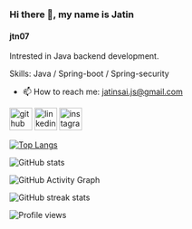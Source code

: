 ### Hi there 👋, my name is Jatin

#### jtn07

Intrested in Java backend development.

Skills: Java / Spring-boot / Spring-security

- 📫 How to reach me: jatinsai.js@gmail.com 

[<img src='https://cdn.jsdelivr.net/npm/simple-icons@3.0.1/icons/github.svg' alt='github' height='40'>](https://github.com/jtn07)  [<img src='https://cdn.jsdelivr.net/npm/simple-icons@3.0.1/icons/linkedin.svg' alt='linkedin' height='40'>](https://www.linkedin.com/in//jatin-sai-346051152/)  [<img src='https://cdn.jsdelivr.net/npm/simple-icons@3.0.1/icons/instagram.svg' alt='instagram' height='40'>](https://www.instagram.com/jatin__sai/)  


[![Top Langs](https://github-readme-stats.vercel.app/api/top-langs/?username=jtn07)](https://github.com/anuraghazra/github-readme-stats)

![GitHub stats](https://github-readme-stats.vercel.app/api?username=jtn07&show_icons=true&count_private=true)  

![GitHub Activity Graph](https://activity-graph.herokuapp.com/graph?username=jtn07)  

![GitHub streak stats](https://github-readme-streak-stats.herokuapp.com/?user=jtn07)  

![Profile views](https://gpvc.arturio.dev/jtn07)  



















